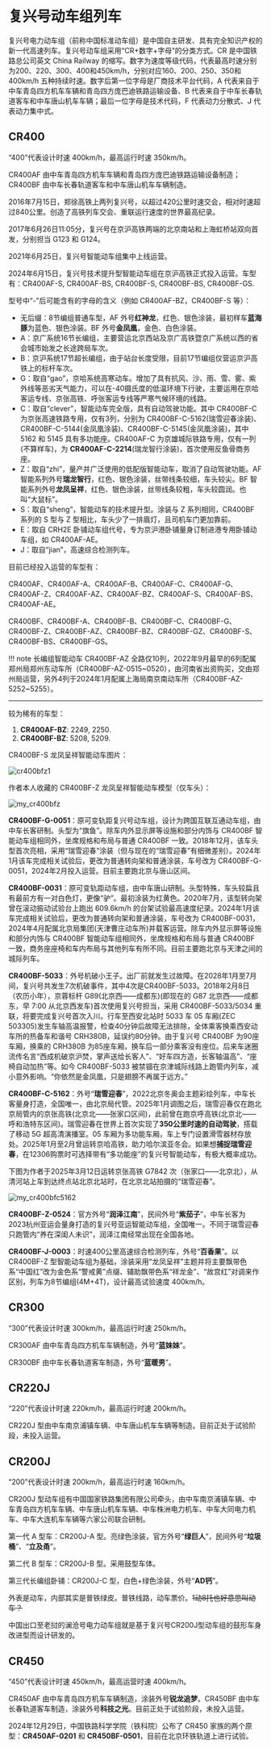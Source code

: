 # 复兴号动车组列车

复兴号电力动车组（前称中国标准动车组）是中国自主研发、具有完全知识产权的新一代高速列车。复兴号动车组采用“CR+数字+字母”的分类方式。CR 是中国铁路总公司英文 China Railway 的缩写。数字为速度等级代码，代表最高时速分别为200、220、300、400和450km/h，分别对应160、200、250、350和400km/h 五种持续时速。数字后第一位字母是厂商技术平台代码，A 代表来自于中车青岛四方机车车辆和青岛四方庞巴迪铁路运输设备、B 代表来自于中车长春轨道客车和中车唐山机车车辆；最后一位字母是技术代码，F 代表动力分散式、J 代表动力集中式。

## CR400

“400”代表设计时速 400km/h，最高运行时速 350km/h。

CR400AF 由中车青岛四方机车车辆和青岛四方庞巴迪铁路运输设备制造；CR400BF 由中车长春轨道客车和中车唐山机车车辆制造。

2016年7月15日，郑徐高铁上两列复兴号，以超过420公里时速交会，相对时速超过840公里。创造了高铁列车交会、重联运行速度的世界最高纪录。

2017年6月26日11:05分，复兴号在京沪高铁两端的北京南站和上海虹桥站双向首发，分别担当 G123 和 G124。

2021年6月25日，复兴号智能动车组集中上线运营。

2024年6月15日，复兴号技术提升型智能动车组在京沪高铁正式投入运营。车型有：CR400AF-S, CR400AF-BS, CR400BF-S, CR400BF-BS, CR400BF-GS.

型号中“-”后可能含有的字母的含义（例如 CR400AF-BZ，CR400BF-S 等）：

- 无后缀：8节编组普通车型，AF 外号**红神龙**，红色、银色涂装，最初样车**蓝海豚**为蓝色、银色涂装。BF 外号**金凤凰**，金色、白色涂装。
- A：京广系统16节长编组，主要营运北京西站及京广高铁暨京广系统以西的省会城市始发之长途跨局车次。
- B：京沪系统17节超长编组，由于站台长度受限，目前17节编组仅营运京沪高铁上的标杆车次。
- G：取自“gao”，京哈系统高寒动车。增加了具有抗风、沙、雨、雪、雾、紫外线等恶劣天气能力，可以在-40摄氏度的低温环境下行驶，主要运用在京哈客运专线、京张高铁、呼张客运专线等严寒气候环境的线路。
- C：取自“clever”，智能动车完全版，具有自动驾驶功能。其中 CR400BF-C 为京张高速铁路专用，仅有3列，分别为 CR400BF-C-5162(瑞雪迎春涂装)、CR400BF-C-5144(金凤凰涂装)、CR400BF-C-5145(金凤凰涂装)，其中 5162 和 5145 具有多功能座。CR400AF-C 为京雄城际铁路专用，仅有一列(不算样车)，为 **CR400AF-C-2214**(瑞龙智行涂装)，首次使用反鱼骨商务座。
- Z：取自“zhi”，量产并广泛使用的低配版智能动车，取消了自动驾驶功能。AF 智能系列外号**瑞龙智行**，红色、银色涂装，丝带线条较细，车头较尖。BF 智能系列外号**龙凤呈祥**，红色、银色涂装，丝带线条较粗，车头较圆润。也叫“大鼠标”。
- S：取自“sheng”，智能动车的技术提升型。涂装与 Z 系列相同，CR400BF 系列的 S 型与 Z 型相比，车头少了一排眉灯，且司机车门更加靠前。
- E：取自 CRH2E 卧铺动车组代号，专为京沪港卧铺量身订制进港专用卧铺动车组，如 CR400AF-AE。
- J：取自“jian”，高速综合检测列车。

目前已经投入运营的车型有：

CR400AF、CR400AF-A、CR400AF-B、CR400AF-C、CR400AF-G、CR400AF-Z、CR400AF-AZ、CR400AF-BZ、CR400AF-S、CR400AF-BS、CR400AF-AE。

CR400BF、CR400BF-A、CR400BF-B、CR400BF-C、CR400BF-G、CR400BF-Z、CR400BF-AZ、CR400BF-BZ、CR400BF-GZ、CR400BF-S、CR400BF-BS、CR400BF-GS。

!!! note
    长编组智能动车 CR400BF-AZ 全路仅10列，2022年9月最早的6列配属郑州局郑州东动车所（CR400BF-AZ-0515\~0520），由河南省出资购买，交由郑州局运营，另外4列于2024年1月配属上海局南京南动车所（CR400BF-AZ-5252\~5255）。

---

较为稀有的车型：

1. **CR400AF-BZ**: 2249, 2250.
2. **CR400BF-BZ**: 5208, 5209.

CR400BF-S 龙凤呈祥智能动车图片：

![cr400bfz1](https://cdn.jsdelivr.net/gh/DerrickMarcus/picgo_image/images/cr400bfz1.jpg)

作者本人收藏的 CR400BF-Z 龙凤呈祥智能动车模型（仅车头）：

![my_cr400bfz](https://cdn.jsdelivr.net/gh/DerrickMarcus/picgo_image/images/my_cr400bfz.jpg)

**CR400BF-G-0051**：原可变轨距复兴号动车组，设计为跨国互联互通动车组，由中车长客研制。头型为“旗鱼”。除车内外显示屏等设施和部分内饰与 CR400BF 智能动车组相同外，坐席规格和布局与普通 CR400BF 一致。2018年12月，该车头型首次亮相，采用“瑞雪迎春”涂装（但与现在的“瑞雪迎春”有细微差别）。2024年1月该车完成相关试验后，更改为普通转向架和普通涂装，车号改为 CR400BF-G-0051，2024年2月投入运营。目前主要跑北京与唐山区间。

**CR400BF-0031**：原可变轨距动车组，由中车唐山研制。头型特殊，车头较扁且有最前方有一对白色灯，更像“驴”。最初涂装为红黄色。2020年7月，该型转向架曾在滚动振动试验台上跑出 609.6km/h 的台架试验最高速度纪录。2024年1月该车完成相关试验后，更改为普通转向架和普通涂装，车号改为 CR400BF-0031，2024年4月配属北京局集团(天津曹庄动车所)并载客运营。除车内外显示屏等设施和部分内饰与 CR400BF 智能动车组相同外，坐席规格和布局与普通 CR400BF 一致，商务座座椅和车内布局与其他列车有所不同。目前主要跑北京与天津之间的城际列车。

**CR400BF-5033**：外号机破小王子。出厂前就发生过故障。在2028年1月至7月间，复兴号共发生7次机破事件，其中4次是CR400BF-5033。2018年2月8日（农历小年），京蓉标杆 G89(北京西——成都东)(即现在的 G87 北京西——成都东，早 7:00 从北京西发车)首次使用复兴号担当，采用 CR400BF-5033/5034 重联，将要完成复兴号首次入川。行车至西安北站时 5033 车 05 车厢(ZEC 503305)发生车轴高温报警，检查40分钟后故障无法排除，全体乘客换乘西安动车所的热备车和谐号 CRH380B，延误约80分钟。由于复兴号 CR400BF 为90座车厢，换乘的 CRH380B 为85座车厢，换车后一部分乘客没有座位。后来车迷圈流传名言“西成机破京沪焚，掌声送给长客人”、“好车四方造，长客轴温高”、“座椅自动加热”等。如今 CR400BF-5033 被禁锢在京津城际线路上跑管内列车，减小意外影响。“你依然是金凤凰，只是翅膀不再属于远方。”

**CR400BF-C-5162**：外号“**瑞雪迎春**”，2022北京冬奥会主题彩绘列车，中车长客量身打造，全国唯一，由北京局代管。2025年1月调图之后，瑞雪迎春仅在跑北京局管内的京张高铁(北京北——张家口区间)，此前曾在跑京呼高铁(北京北——呼和浩特东区间)。瑞雪迎春在世界上首次实现了**350公里时速的自动驾驶**，搭载了移动 5G 超高清演播室。05 车厢为多功能车厢，车上专门设置滑雪器材存放处。2025年1月至2月曾运转京哈高铁，助力哈尔滨亚冬会。如果想**捕捉瑞雪迎春**，在12306购票时可选择带有“多功能座”的复兴号智能动车，有极大概率成功。

下图为作者于2025年3月12日运转京张高铁 G7842 次（张家口——北京北），从清河站上车到达终点站北京北站时，在北京北站拍摄的“瑞雪迎春”。

![my_cr400bfc5162](https://cdn.jsdelivr.net/gh/DerrickMarcus/picgo_image/images/my_cr400bfc5162.jpg)

**CR400BF-Z-0524**：官方外号“**润泽江南**”，民间外号“**紫茄子**”，中车长客为2023杭州亚运会量身打造的复兴号亚运智能动车组，全国唯一。不同于瑞雪迎春只跑管内“养在深闺人未识”，润泽江南经常出现在全国各地。

**CR400BF-J-0003**：时速400公里高速综合检测列车，外号“**百香果**”。以 CR400BF-Z 型智能动车组为基础，涂装采用“龙凤呈祥”主题并将主要飘带色系“中国红”改为金色系“警戒黄”点缀、辅助飘带色系“祥龙金”、“故宫红”对调来作区别，列车为8节编组(4M+4T)，设计最高试验速度 400km/h。

## CR300

“300”代表设计时速 300km/h，最高运行时速 250km/h。

CR300AF 由中车青岛四方机车车辆制造，外号“**蓝妹妹**”。

CR300BF 由中车长春轨道客车制造，外号“**蓝暖男**”。

## CR220J

“220”代表设计时速 220km/h，最高运行时速 200km/h。

CR220J 型由中车南京浦镇车辆、中车唐山机车车辆等制造。目前正处于试验阶段，未投入运营。

## CR200J

“200”代表设计时速 200km/h，最高运行时速 160km/h。

CR200J 型动车组有中国国家铁路集团有限公司牵头，由中车南京浦镇车辆、中车青岛四方机车车辆、中车唐山机车车辆、中车株洲电力机车、中车大同电力机车、中车大连机车车辆等六家公司联合研制。

第一代 A 型车：CR200J-A 型。亮绿色涂装，官方外号“**绿巨人**”，民间外号“**垃圾桶**”、“**立及甬**”。

第二代 B 型车：CR200J-B 型。采用鼓型车体。

第三代长编组卧铺：CR200J-C 型，白色+绿色涂装，外号“**AD钙**”。

外表是动车，内部其实是普铁绿皮。普铁线路，动车票价。~~1动8托也好意思叫动车？~~

中国出口至老挝的澜沧号电力动车组就是基于复兴号CR200J型动车组的鼓形车身改进型而设计研发的。

## CR450

“450”代表设计时速 450km/h，最高运营时速 400km/h。

CR450AF 由中车青岛四方机车车辆制造，涂装外号**锐龙追梦**。CR450BF 由中车长春轨道客车制造，涂装外号**科技之光**。目前正处于试验阶段，未投入运营。

2024年12月29日，中国铁路科学学院（铁科院）公布了 CR450 家族的两个原型：**CR450AF-0201** 和 **CR450BF-0501**，目前在北京环铁轨道上进行试验。

